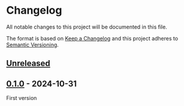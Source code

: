 # Changelog

All notable changes to this project will be documented in this file.

The format is based on [Keep a Changelog](https://keepachangelog.com/)
and this project adheres to [Semantic Versioning](https://semver.org/).

## [Unreleased]

## [0.1.0] - 2024-10-31

First version

[Unreleased]: https://github.com/7H3LaughingMan/pf2e-bonus-feats/compare/v0.1.0...HEAD
[0.1.0]: https://github.com/7H3LaughingMan/pf2e-bonus-feats/releases/tag/v0.1.0
